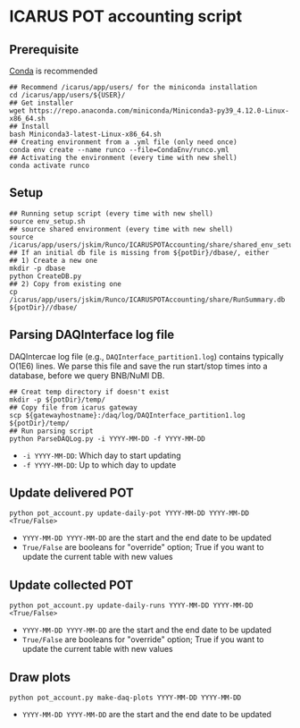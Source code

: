 # ICARUS POT accounting script

## Prerequisite
[Conda](https://docs.conda.io/en/latest/miniconda.html) is recommended
```
## Recommend /icarus/app/users/ for the miniconda installation
cd /icarus/app/users/${USER}/
## Get installer
wget https://repo.anaconda.com/miniconda/Miniconda3-py39_4.12.0-Linux-x86_64.sh
## Install
bash Miniconda3-latest-Linux-x86_64.sh
## Creating environment from a .yml file (only need once)
conda env create --name runco --file=CondaEnv/runco.yml
## Activating the environment (every time with new shell)
conda activate runco
```

## Setup
```
## Running setup script (every time with new shell)
source env_setup.sh
## source shared environment (every time with new shell)
source /icarus/app/users/jskim/Runco/ICARUSPOTAccounting/share/shared_env_setup.sh
## If an initial db file is missing from ${potDir}/dbase/, either
## 1) Create a new one
mkdir -p dbase
python CreateDB.py
## 2) Copy from existing one
cp /icarus/app/users/jskim/Runco/ICARUSPOTAccounting/share/RunSummary.db ${potDir}//dbase/
```

## Parsing DAQInterface log file
DAQIntercae log file (e.g., `DAQInterface_partition1.log`) contains typically O(1E6) lines. We parse this file and save the run start/stop times into a database, before we query BNB/NuMI DB.
```
## Creat temp directory if doesn't exist
mkdir -p ${potDir}/temp/
## Copy file from icarus gateway
scp ${gatewayhostname}:/daq/log/DAQInterface_partition1.log ${potDir}/temp/  
## Run parsing script
python ParseDAQLog.py -i YYYY-MM-DD -f YYYY-MM-DD
```

- ```-i YYYY-MM-DD```: Which day to start updating
- ```-f YYYY-MM-DD```: Up to which day to update

## Update delivered POT

```python pot_account.py update-daily-pot YYYY-MM-DD YYYY-MM-DD <True/False>```

- ```YYYY-MM-DD YYYY-MM-DD``` are the start and the end date to be updated
- ```True/False``` are booleans for "override" option; True if you want to update the current table with new values

## Update collected POT

```python pot_account.py update-daily-runs YYYY-MM-DD YYYY-MM-DD <True/False>```

- ```YYYY-MM-DD YYYY-MM-DD``` are the start and the end date to be updated
- ```True/False``` are booleans for "override" option; True if you want to update the current table with new values

## Draw plots

```python pot_account.py make-daq-plots YYYY-MM-DD YYYY-MM-DD```

- ```YYYY-MM-DD YYYY-MM-DD``` are the start and the end date to be updated
